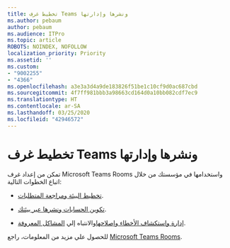 ```yaml
---
title: تخطيط غرف Teams ونشرها وإدارتها
ms.author: pebaum
author: pebaum
ms.audience: ITPro
ms.topic: article
ROBOTS: NOINDEX, NOFOLLOW
localization_priority: Priority
ms.assetid: ''
ms.custom:
- "9002255"
- "4366"
ms.openlocfilehash: a3e3a3d4a9de183826f51be1c10cf9d0ac687cbd
ms.sourcegitcommit: 4f7ff981bbb3a98663cd164d0a10bb082cdf7ec9
ms.translationtype: HT
ms.contentlocale: ar-SA
ms.lasthandoff: 03/25/2020
ms.locfileid: "42946572"
---
```

# <a name="plan-deploy-and-manage-teams-rooms"></a>تخطيط غرف Teams ونشرها وإدارتها

تمكن من إعداد غرف Microsoft Teams Rooms واستخدامها في مؤسستك من خلال اتباع الخطوات التالية: 

- [تخطيط البيئة ومراجعة المتطلبات](https://docs.microsoft.com/microsoftteams/rooms/rooms-plan).

- [تكوين الحسابات ونشرها عبر بيئتك](https://docs.microsoft.com/microsoftteams/rooms/rooms-deploy).

- [إدارة واستكشاف الأخطاء وإصلاحها](https://docs.microsoft.com/microsoftteams/rooms/rooms-manage#troubleshooting)والانتباه إلي [المشاكل المعروفة](https://docs.microsoft.com/microsoftteams/rooms/known-issues). 

للحصول علي مزيد من المعلومات، راجع [Microsoft Teams Rooms](https://docs.microsoft.com/microsoftteams/rooms/).
